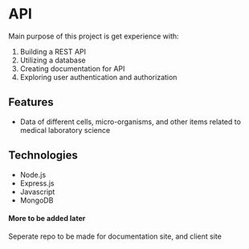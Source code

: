 # API
Main purpose of this project is get experience with:
1) Building a REST API
2) Utilizing a database
3) Creating documentation for API
4) Exploring user authentication and authorization
   

## Features
- Data of different cells, micro-organisms, and other items related to medical laboratory science

## Technologies
- Node.js
- Express.js
- Javascript
- MongoDB

#### More to be added later
Seperate repo to be made for documentation site, and client site
